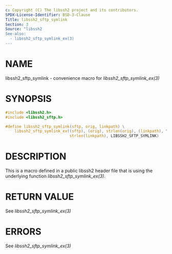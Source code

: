 ```yaml
---
c: Copyright (C) The libssh2 project and its contributors.
SPDX-License-Identifier: BSD-3-Clause
Title: libssh2_sftp_symlink
Section: 3
Source: "libssh2
See-also:
  - libssh2_sftp_symlink_ex(3)
---
```


# NAME

libssh2_sftp_symlink - convenience macro for *libssh2_sftp_symlink_ex(3)*

# SYNOPSIS

~~~c
#include <libssh2.h>
#include <libssh2_sftp.h>

#define libssh2_sftp_symlink(sftp, orig, linkpath) \
    libssh2_sftp_symlink_ex((sftp), (orig), strlen(orig), (linkpath), \
                            strlen(linkpath), LIBSSH2_SFTP_SYMLINK)
~~~

# DESCRIPTION

This is a macro defined in a public libssh2 header file that is using the
underlying function *libssh2_sftp_symlink_ex(3)*.

# RETURN VALUE

See *libssh2_sftp_symlink_ex(3)*

# ERRORS

See *libssh2_sftp_symlink_ex(3)*
